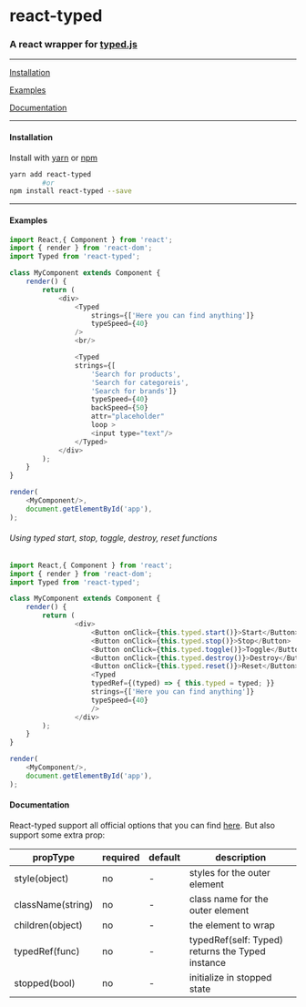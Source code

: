 # react-typed

### A react wrapper for [typed.js](https://github.com/mattboldt/typed.js)

---


[Installation](#installation)

[Examples](http://ssbeefeater.github.io/react-typed)

[Documentation](#documentation)

---

#### Installation

Install with [yarn](https://yarnpkg.com) or [npm](https://www.npmjs.com/)

```sh
yarn add react-typed
        #or
npm install react-typed --save
```
---
#### Examples

```javascript
import React,{ Component } from 'react';
import { render } from 'react-dom';
import Typed from 'react-typed';

class MyComponent extends Component {
    render() {
        return (
            <div>
                <Typed 
                    strings={['Here you can find anything']} 
                    typeSpeed={40} 
                />
                <br/>

                <Typed 
                strings={[
                    'Search for products',
                    'Search for categoreis',
                    'Search for brands']}
                    typeSpeed={40}
                    backSpeed={50} 
                    attr="placeholder"
                    loop >
                    <input type="text"/>
                </Typed>
            </div>
        );
    }
}

render(
    <MyComponent/>,
    document.getElementById('app'),
);

```

###### Using typed start, stop, toggle, destroy, reset functions
```javascript
import React,{ Component } from 'react';
import { render } from 'react-dom';
import Typed from 'react-typed';

class MyComponent extends Component {
    render() {
        return (
                <div>
                    <Button onClick={this.typed.start()}>Start</Button>
                    <Button onClick={this.typed.stop()}>Stop</Button>
                    <Button onClick={this.typed.toggle()}>Toggle</Button>
                    <Button onClick={this.typed.destroy()}>Destroy</Button>
                    <Button onClick={this.typed.reset()}>Reset</Button>
                    <Typed 
                    typedRef={(typed) => { this.typed = typed; }}
                    strings={['Here you can find anything']} 
                    typeSpeed={40} 
                    />
                </div>
        );
    }
}

render(
    <MyComponent/>,
    document.getElementById('app'),
);

```


#### Documentation


React-typed support all official options that you can find [here](http://www.mattboldt.com/typed.js/docs/).
But also support some extra prop:


| propType  | required | default  | description |
| ------------- | ------------- | ------------- | ------------- |
| style(object) | no | - | styles for the outer element |
| className(string) | no | - | class name for the outer element |
| children(object) | no | - | the element to wrap |
| typedRef(func) | no | - | typedRef(self: Typed) returns the Typed instance |
| stopped(bool) | no | - | initialize in stopped state |
